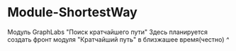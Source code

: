 # Module-ShortestWay
Модуль GraphLabs "Поиск кратчайшего пути"
Здесь планируется создать фронт модуля "Кратчайший путь" в близжашее время(честно)
*^*
